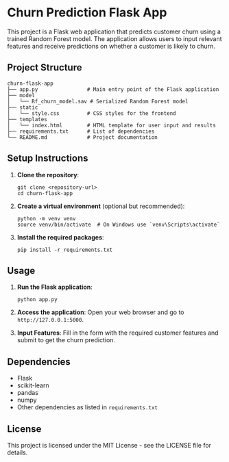 # Churn Prediction Flask App

This project is a Flask web application that predicts customer churn using a trained Random Forest model. The application allows users to input relevant features and receive predictions on whether a customer is likely to churn.

## Project Structure

```
churn-flask-app
├── app.py                # Main entry point of the Flask application
├── model
│   └── Rf_churn_model.sav # Serialized Random Forest model
├── static
│   └── style.css         # CSS styles for the frontend
├── templates
│   └── index.html        # HTML template for user input and results
├── requirements.txt      # List of dependencies
└── README.md             # Project documentation
```

## Setup Instructions

1. **Clone the repository**:
   ```
   git clone <repository-url>
   cd churn-flask-app
   ```

2. **Create a virtual environment** (optional but recommended):
   ```
   python -m venv venv
   source venv/bin/activate  # On Windows use `venv\Scripts\activate`
   ```

3. **Install the required packages**:
   ```
   pip install -r requirements.txt
   ```

## Usage

1. **Run the Flask application**:
   ```
   python app.py
   ```

2. **Access the application**:
   Open your web browser and go to `http://127.0.0.1:5000`.

3. **Input Features**:
   Fill in the form with the required customer features and submit to get the churn prediction.

## Dependencies

- Flask
- scikit-learn
- pandas
- numpy
- Other dependencies as listed in `requirements.txt`

## License

This project is licensed under the MIT License - see the LICENSE file for details.